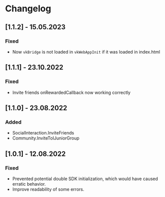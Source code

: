 # Changelog

## [1.1.2] - 15.05.2023

### Fixed
- Now `vkBridge` is not loaded in `vkWebAppInit` if it was loaded in index.html



## [1.1.1] - 23.10.2022

### Fixed
- Invite friends onRewardedCallback now working correctly



## [1.1.0] - 23.08.2022

### Added
- SocialInteraction.InviteFriends
- Community.InviteToIJuniorGroup



## [1.0.1] - 12.08.2022

### Fixed
- Prevented potential double SDK initialization, which would have caused erratic behavior. 
- Improve readability of some errors.